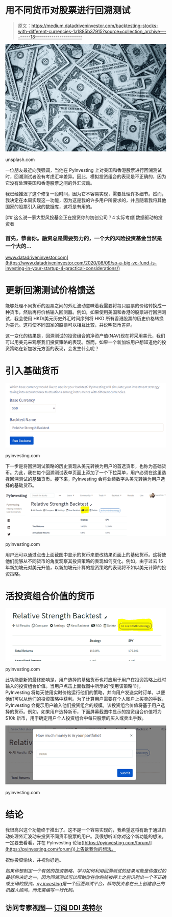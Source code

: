 # 用不同货币对股票进行回溯测试

> 原文：<https://medium.datadriveninvestor.com/backtesting-stocks-with-different-currencies-1a1885b37915?source=collection_archive---------18----------------------->

![](img/f9e8b462c0caffe44005b3d5a994d344.png)

unsplash.com

一位朋友最近向我强调，当他在 PyInvesting 上对美国和香港股票进行回溯测试时，回溯测试者没有考虑汇率差异。因此，模拟投资组合的表现是不正确的，因为它没有处理美国和香港股票之间的外汇波动。

我已经推迟了这个修复一段时间，因为它不容易实现，需要处理许多细节。然而，我决定在本周实现这一功能，因为这是我的许多用户所要求的，并且随着我将其他国家的股票引入我的数据库，这将是有用的。

[](https://www.datadriveninvestor.com/2020/08/09/so-a-big-vc-fund-is-investing-in-your-startup-4-practical-considerations/) [## 这么说一家大型风投基金正在投资你的初创公司？4 实际考虑|数据驱动的投资者

### 首先，恭喜你。融资总是需要努力的，一个大的风险投资基金当然是一个大的…

www.datadriveninvestor.com](https://www.datadriveninvestor.com/2020/08/09/so-a-big-vc-fund-is-investing-in-your-startup-4-practical-considerations/) 

# 更新回溯测试价格馈送

能够处理不同货币的股票之间的外汇波动意味着我需要将每只股票的价格转换成一种货币，然后再将价格输入回测器。例如，如果使用美国和香港的股票进行回溯测试，我会使用 HKD/美元历史外汇时间序列将 HKD 所有香港股票的历史价格转换为美元。这将使不同国家的股票可以相互比较，并说明货币差异。

这一变化的结果是，回溯测试的投资组合的净资产值(NAV)现在将采用美元，我们可以用美元来观察我们投资策略的表现。然而，如果一个新加坡用户想知道他的投资策略在新加坡元方面的表现，会发生什么呢？

# 引入基础货币

![](img/52fabfdb5aeb80df8f4afba7fdd6998f.png)

pyinvesting.com

下一步是将回溯测试策略的历史表现从美元转换为用户的首选货币，也称为基础货币。为此，我在每个回溯测试表单页面上添加了一个下拉菜单，用户必须在这里选择回溯测试的基础货币。接下来，PyInvesting 会将业绩数字从美元转换为用户选择的基础货币。

![](img/6b48b1e4b6f32157533b654bd16b8f9e.png)

pyinvesting.com

用户还可以通过点击上面截图中显示的货币来更改结果页面上的基础货币。这将使他们能够从不同货币的角度观察其投资策略的表现如何变化。例如，由于过去 15 年新加坡元对美元升值，以新加坡元计算的投资策略的表现将不如以美元计算的投资策略。

# 活投资组合价值的货币

![](img/3cfe863b54d595923fdf275ab624dc59.png)

pyinvesting.com

此功能更新的最终影响是，用户选择的基础货币也将应用于用户在投资策略上线时输入的投资组合价值。当用户点击上面截图中所示的“使用该策略”时，PyInvesting 将每天使用实时价格运行他们的策略，并向用户发送实时订单，以便他们可以从他们的投资策略中获利。为了计算用户需要在个人账户上买卖的手数，PyInvesting 会提示用户输入他们投资组合的规模。该投资组合价值将基于用户选择的货币。例如，如果用户选择新币，下面屏幕截图中显示的投资组合价值将为$10k 新币，用于确定用户个人投资组合中每只股票的买入或卖出手数。

![](img/f389fbc993711deb891576e77a3c51e0.png)

pyinvesting.com

# 结论

我很高兴这个功能终于推出了。这不是一个容易实现的，我希望这将有助于通过自动处理外汇波动来投资不同货币股票的用户。我很想听听你对这个新功能的想法。一定要去看看，并在 PyInvesting 论坛([https://pyinvesting.com/forum/](https://pyinvesting.com/forum/))上告诉我你的想法。

祝你投资愉快，并祝你好运。

*如果你想制定一个有效的投资策略，学习如何利用回溯测试的结果可能是你做过的最好的决定之一，因为回溯测试可以帮助你在你的钱被押上之前识别出一个不正确或正确的投资。*[*py investing*](https://pyinvesting.com/)*是一个回溯测试平台，帮助投资者在云上创建自己的机器人顾问，而无需编写一行代码。*

## 访问专家视图— [订阅 DDI 英特尔](https://datadriveninvestor.com/ddi-intel)
